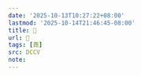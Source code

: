 ```yaml
---
date: '2025-10-13T10:27:22+08:00'
lastmod: '2025-10-14T21:46:45-08:00'
title: 􃏹
url: 􃏹
tags: [蕘]
src: DCCV
note:
---
```

